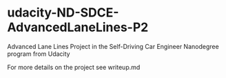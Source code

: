 # udacity-ND-SDCE-AdvancedLaneLines-P2
Advanced Lane Lines Project in the Self-Driving Car Engineer Nanodegree program from Udacity

For more details on the project see writeup.md
